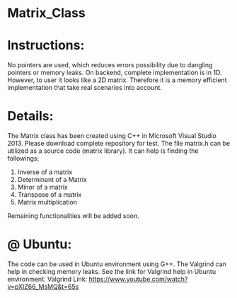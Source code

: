 # Matrix_Class

Instructions:
============
No pointers are used, which reduces errors possibility due to dangling pointers or memory leaks. On backend, complete implementation is in 1D. However, to user it looks like a 2D matrix. Therefore it is a memory efficient implementation that take real scenarios into account. 

Details: 
=======
The Matrix class has been created using C++ in Microsoft Visual Studio 2013. Please download complete repository for test. The file matrix.h can be utilized as a source code (matrix library). It can help is finding the followings;

1. Inverse of a matrix
2. Determinant of a Matrix
3. Minor of a matrix
4. Transpose of a matrix
5. Matrix multiplication

Remaining functionalities will be added soon. 

@ Ubuntu:
========
The code can be used in Ubuntu environment using G++. The Valgrind can help in checking memory leaks. See the link for Valgrind help in Ubuntu environment.
Valgrind Link: https://www.youtube.com/watch?v=pXIZ66_MsMQ&t=65s
